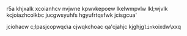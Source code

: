 r5a
khjxalk
xcoianhcv
nvjwne
kpwvkepoew
lkelwmpvlw
lkl;wjvlk
kcjoiazhcolkbc
jucgwsyuhfs
hgyufrtqsfwk
jcisgcua'

jciohacw
c;lpasjcopwqc\a
cjwqkchoac
qa'cjahjc 
  kjghjg`link`oixdw\xxq
